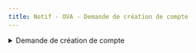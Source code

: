 ```yaml
---
title: Notif - OVA - Demande de création de compte
---
```


<details>

<summary>Demande de création de compte</summary>

* **Déclencheur :** L'utilisateur OVA réalise une demande de création d'un nouveau compte&#x20;

- **Expéditeur :** nepasrepondre@vao.social.gouv.fr
- **Destinataire** : Lui-même

* **Object du mail** : Portail VAO - Validez votre adresse courriel

- **Contenu du mail** :&#x20;

```
Bonjour,

Pour finaliser la création de votre compte sur la plateforme VAO, confirmez votre adresse e-mail en cliquant sur le lien ci-dessous

[BOUTON : Je valide mon adresse courriel]

Attention, ce lien ne sera valide que pendant 60 minutes.


Cordialement.
L'équipe du SI VAO
Portail VAO
```

<figure><img src="../assets/Capture d’écran 2025-06-13 à 15.50.25.png" alt=""><figcaption></figcaption></figure>

</details>
